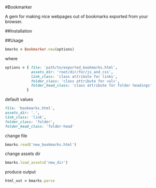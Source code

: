 #Bookmarker

A gem for making nice webpages out of bookmarks exported from
your browser.

##Installation

##Usage

```ruby
bmarks = Bookmarker.new(options)
```

where

```ruby
options = { file: 'path/to/exported_bookmarks.html',
            assets_dir: 'root/dir/for/js_and_css',
            link_class: 'class attribute for links',
            folder_class: 'class attribute for <ul>',
            folder_head_class: 'class attribute for folder headings'
          }
```

default values

```ruby
file: 'bookmarks.html',
assets_dir: '.',
link_class: 'link',
folder_class: 'folder',
folder_head_class: 'folder-head'
```

change file

```ruby
bmarks.read('new_bookmarks.html')
```

change assets dir

```ruby
bmarks.load_assets('new_dir')
```

produce output

```ruby
html_out = bmarks.parse
```
